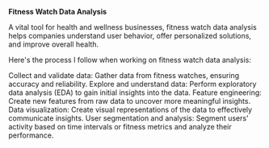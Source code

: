 **Fitness Watch Data Analysis**

A vital tool for health and wellness businesses, fitness watch data analysis helps companies understand user behavior, offer personalized solutions, and improve overall health.

Here's the process I follow when working on fitness watch data analysis:

Collect and validate data: Gather data from fitness watches, ensuring accuracy and reliability.
Explore and understand data: Perform exploratory data analysis (EDA) to gain initial insights into the data.
Feature engineering: Create new features from raw data to uncover more meaningful insights.
Data visualization: Create visual representations of the data to effectively communicate insights.
User segmentation and analysis: Segment users' activity based on time intervals or fitness metrics and analyze their performance.
